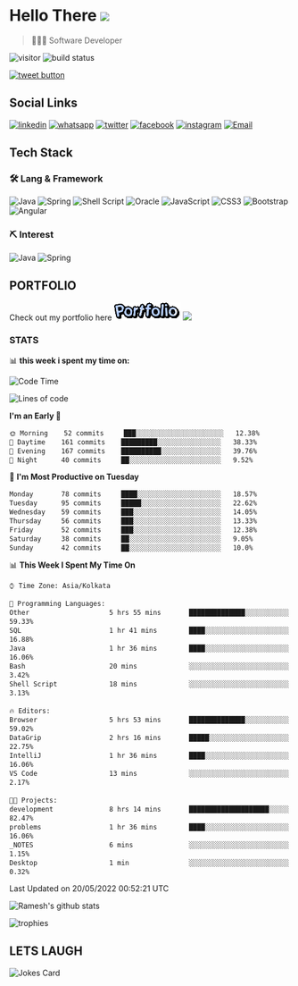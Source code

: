 
# Hello There <img src="https://media.giphy.com/media/hvRJCLFzcasrR4ia7z/giphy.gif" width="25px">

> 👨🏻‍💻 Software Developer

![visitor](https://visitor-badge.glitch.me/badge?page_id=rameskum) ![build status](https://github.com/rameskum/rameskum/workflows/build/badge.svg)

<a href="https://twitter.com/intent/tweet?text=Share&url=https%3A%2F%2Frameskum.com&hashtags=portfolio&original_referer=http%3A%2F%2Fgithub.com%2F&tw_p=tweetbutton" target="_blank">
  <img src="http://jpillora.com/github-twitter-button/img/tweet.png"
       alt="tweet button" title="Share"></img>
</a>

## Social Links

[![linkedin](https://img.shields.io/badge/LinkedIn-0077B5?style=for-the-badge&logo=linkedin&logoColor=white)](https://www.linkedin.com/in/rameskum/) [![whatsapp](https://img.shields.io/badge/WhatsApp-25D366?style=for-the-badge&logo=whatsapp&logoColor=white)](https://wa.me/+917064247865) [![twitter](https://img.shields.io/badge/Twitter-1DA1F2?style=for-the-badge&logo=twitter&logoColor=white)](https://twitter.com/rameskum) [![facebook](https://img.shields.io/badge/Facebook-1877F2?style=for-the-badge&logo=facebook&logoColor=white)](https://www.facebook.com/rameskum.fb) [![instagram](https://img.shields.io/badge/Instagram-E4405F?style=for-the-badge&logo=instagram&logoColor=white)](https://www.instagram.com/rameskum.ms/) [![Email](https://img.shields.io/badge/Microsoft_Outlook-0078D4?style=for-the-badge&logo=microsoft-outlook&logoColor=white)](mailto:rameskum.ms@outlook.com)

## Tech Stack

### 🛠 Lang & Framework

![Java](https://img.shields.io/badge/java-%23ED8B00.svg?style=for-the-badge&logo=java&logoColor=white) ![Spring](https://img.shields.io/badge/spring-%236DB33F.svg?style=for-the-badge&logo=spring&logoColor=white) ![Shell Script](https://img.shields.io/badge/shell_script-%23121011.svg?style=for-the-badge&logo=gnu-bash&logoColor=white) ![Oracle](https://img.shields.io/badge/Oracle-F80000?style=for-the-badge&logo=oracle&logoColor=white) ![JavaScript](https://img.shields.io/badge/javascript-%23323330.svg?style=for-the-badge&logo=javascript&logoColor=%23F7DF1E) ![CSS3](https://img.shields.io/badge/css3-%231572B6.svg?style=for-the-badge&logo=css3&logoColor=white) ![Bootstrap](https://img.shields.io/badge/bootstrap-%23563D7C.svg?style=for-the-badge&logo=bootstrap&logoColor=white) ![Angular](https://img.shields.io/badge/angular-%23DD0031.svg?style=for-the-badge&logo=angular&logoColor=white)

### ⛏ Interest

![Java](https://img.shields.io/badge/java-%23ED8B00.svg?style=for-the-badge&logo=java&logoColor=white) ![Spring](https://img.shields.io/badge/spring-%236DB33F.svg?style=for-the-badge&logo=spring&logoColor=white)

## PORTFOLIO

Check out my portfolio here [![PORFOLIO](res/portfolio.gif)](https://rameskum.com) <img src="https://media4.giphy.com/media/3ohhwjlY5Qvz1SA4Y8/giphy.gif?cid=790b7611c14d5b41f651c2be47dde117af00c078726bf08f&rid=giphy.gif&ct=s" width="30px">

### STATS

📊 **this week i spent my time on:**

<!--START_SECTION:waka-->
![Code Time](http://img.shields.io/badge/Code%20Time-66%20hrs%2014%20mins-blue)

![Lines of code](https://img.shields.io/badge/From%20Hello%20World%20I%27ve%20Written-561%20Thousand%20lines%20of%20code-blue)

**I'm an Early 🐤** 

```text
🌞 Morning    52 commits     ███░░░░░░░░░░░░░░░░░░░░░░   12.38% 
🌆 Daytime    161 commits    █████████░░░░░░░░░░░░░░░░   38.33% 
🌃 Evening    167 commits    ██████████░░░░░░░░░░░░░░░   39.76% 
🌙 Night      40 commits     ██░░░░░░░░░░░░░░░░░░░░░░░   9.52%

```
📅 **I'm Most Productive on Tuesday** 

```text
Monday       78 commits     ████░░░░░░░░░░░░░░░░░░░░░   18.57% 
Tuesday      95 commits     █████░░░░░░░░░░░░░░░░░░░░   22.62% 
Wednesday    59 commits     ███░░░░░░░░░░░░░░░░░░░░░░   14.05% 
Thursday     56 commits     ███░░░░░░░░░░░░░░░░░░░░░░   13.33% 
Friday       52 commits     ███░░░░░░░░░░░░░░░░░░░░░░   12.38% 
Saturday     38 commits     ██░░░░░░░░░░░░░░░░░░░░░░░   9.05% 
Sunday       42 commits     ██░░░░░░░░░░░░░░░░░░░░░░░   10.0%

```


📊 **This Week I Spent My Time On** 

```text
⌚︎ Time Zone: Asia/Kolkata

💬 Programming Languages: 
Other                    5 hrs 55 mins       ██████████████░░░░░░░░░░░   59.33% 
SQL                      1 hr 41 mins        ████░░░░░░░░░░░░░░░░░░░░░   16.88% 
Java                     1 hr 36 mins        ████░░░░░░░░░░░░░░░░░░░░░   16.06% 
Bash                     20 mins             ░░░░░░░░░░░░░░░░░░░░░░░░░   3.42% 
Shell Script             18 mins             ░░░░░░░░░░░░░░░░░░░░░░░░░   3.13%

🔥 Editors: 
Browser                  5 hrs 53 mins       ██████████████░░░░░░░░░░░   59.02% 
DataGrip                 2 hrs 16 mins       █████░░░░░░░░░░░░░░░░░░░░   22.75% 
IntelliJ                 1 hr 36 mins        ████░░░░░░░░░░░░░░░░░░░░░   16.06% 
VS Code                  13 mins             ░░░░░░░░░░░░░░░░░░░░░░░░░   2.17%

🐱‍💻 Projects: 
development              8 hrs 14 mins       ████████████████████░░░░░   82.47% 
problems                 1 hr 36 mins        ████░░░░░░░░░░░░░░░░░░░░░   16.06% 
_NOTES                   6 mins              ░░░░░░░░░░░░░░░░░░░░░░░░░   1.15% 
Desktop                  1 min               ░░░░░░░░░░░░░░░░░░░░░░░░░   0.32%

```


 Last Updated on 20/05/2022 00:52:21 UTC
<!--END_SECTION:waka-->

![Ramesh's github stats](https://github-readme-stats.vercel.app/api?username=rameskum&show_icons=true&count_private=true&theme=dark)

![trophies](https://github-profile-trophy.vercel.app/?username=rameskum)

## LETS LAUGH

![Jokes Card](https://readme-jokes.vercel.app/api)


